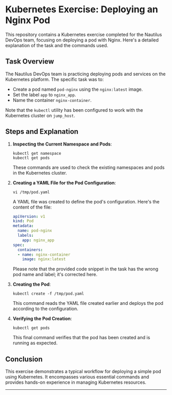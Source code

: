 # Kubernetes Exercise: Deploying an Nginx Pod

This repository contains a Kubernetes exercise completed for the Nautilus DevOps team, focusing on deploying a pod with Nginx. Here's a detailed explanation of the task and the commands used.

## Task Overview

The Nautilus DevOps team is practicing deploying pods and services on the Kubernetes platform. The specific task was to:

- Create a pod named `pod-nginx` using the `nginx:latest` image.
- Set the label `app` to `nginx_app`.
- Name the container `nginx-container`.

Note that the `kubectl` utility has been configured to work with the Kubernetes cluster on `jump_host`.

## Steps and Explanation

1. **Inspecting the Current Namespace and Pods**:
   ```
   kubectl get namespace
   kubectl get pods
   ```
   These commands are used to check the existing namespaces and pods in the Kubernetes cluster.

2. **Creating a YAML File for the Pod Configuration**:
   ```
   vi /tmp/pod.yaml
   ```
   A YAML file was created to define the pod's configuration. Here's the content of the file:

   ```yaml
   apiVersion: v1
   kind: Pod
   metadata:
     name: pod-nginx
     labels:
       app: nginx_app
   spec:
     containers:
     - name: nginx-container
       image: nginx:latest
   ```
   Please note that the provided code snippet in the task has the wrong pod name and label; it's corrected here.

3. **Creating the Pod**:
   ```
   kubectl create -f /tmp/pod.yaml
   ```
   This command reads the YAML file created earlier and deploys the pod according to the configuration.

4. **Verifying the Pod Creation**:
   ```
   kubectl get pods
   ```
   This final command verifies that the pod has been created and is running as expected.

## Conclusion

This exercise demonstrates a typical workflow for deploying a simple pod using Kubernetes. It encompasses various essential commands and provides hands-on experience in managing Kubernetes resources.

---
